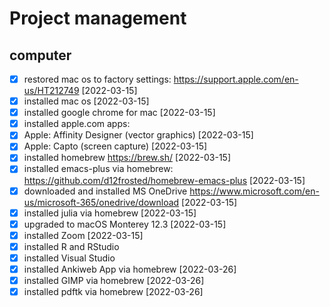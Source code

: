 # Project management

## computer
- [x] restored mac os to factory settings: https://support.apple.com/en-us/HT212749 [2022-03-15]
- [x] installed mac os [2022-03-15]
- [x] installed google chrome for mac [2022-03-15]
- [x] installed apple.com apps: 
- [x] Apple: Affinity Designer (vector graphics) [2022-03-15]
- [x] Apple: Capto (screen capture) [2022-03-15]
- [x] installed homebrew https://brew.sh/ [2022-03-15]
- [x] installed emacs-plus via homebrew: https://github.com/d12frosted/homebrew-emacs-plus [2022-03-15]
- [x] downloaded and installed MS OneDrive https://www.microsoft.com/en-us/microsoft-365/onedrive/download [2022-03-15]
- [x] installed julia via homebrew [2022-03-15]
- [x] upgraded to macOS Monterey 12.3 [2022-03-15]
- [x] installed Zoom [2022-03-15]
- [x] installed R and RStudio
- [x] installed Visual Studio
- [x] installed Ankiweb App via homebrew [2022-03-26] 
- [x] installed GIMP via homebrew [2022-03-26] 
- [x] installed pdftk via homebrew [2022-03-26] 
